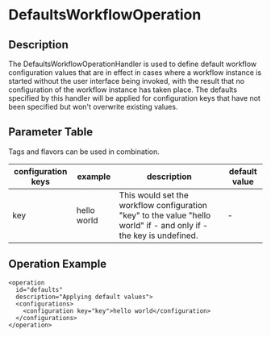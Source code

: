 # DefaultsWorkflowOperation

## Description
The DefaultsWorkflowOperationHandler is used to define default workflow configuration values that are in effect in cases
where a workflow instance is started without the user interface being invoked, with the result that no configuration of
the workflow instance has taken place. The defaults specified by this handler will be applied for configuration keys
that have not been specified but won't overwrite existing values.

## Parameter Table
Tags and flavors can be used in combination.

|configuration keys|example|description|default value|
|------------------|-------|-----------|-------------|
|key|hello world|This would set the workflow configuration "key" to the value "hello world" if - and only if - the key is undefined.|-|

## Operation Example

    <operation
      id="defaults"
      description="Applying default values">
      <configurations>
        <configuration key="key">hello world</configuration>
      </configurations>
    </operation>
